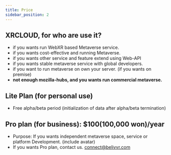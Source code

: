 ```yaml
---
title: Price
sidebar_position: 2
---
```


## XRCLOUD, for who are use it?

- if you wants run WebXR based Metaverse service.
- if you wants cost-effective and running Metaverse.
- if you wants other service and feature extend using Web-API
- if you wants stable metaverse service with global developers.
- if you want to run metaverse on own your server. (if you wants on premise)
- **not enough mozilla-hubs, and you wants run commercial metaverse.**

## Lite Plan (for personal use)

- Free alpha/beta period (initialization of data after alpha/beta termination)

## Pro plan (for business): $100(100,000 won)/year

- Purpose: If you wants independent metaverse space, service or platform Development. (include avatar)
- If you wants Pro plan, contact us. connect@belivvr.com
